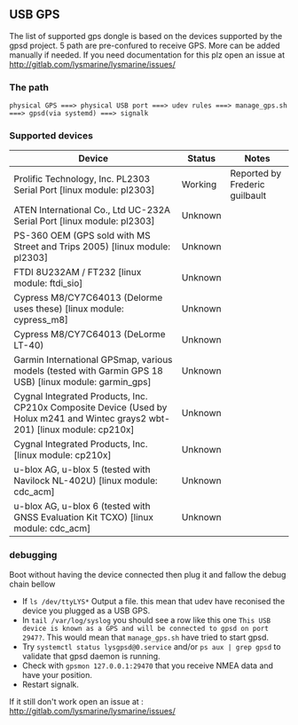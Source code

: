 
## USB GPS
The list of supported gps dongle is based on the devices supported by the gpsd project.
5 path are pre-confured to receive GPS. More can be added manually if needed. If you need documentation for this plz open an issue at http://gitlab.com/lysmarine/lysmarine/issues/

### The path
```
physical GPS ===> physical USB port ===> udev rules ===> manage_gps.sh ===> gpsd(via systemd) ===> signalk
```

### Supported devices
|Device|Status|Notes|
|----|----|----|
| Prolific Technology, Inc. PL2303 Serial Port [linux module: pl2303]|Working| Reported by Frederic guilbault|
| ATEN International Co., Ltd UC-232A Serial Port [linux module: pl2303]|Unknown||
| PS-360 OEM (GPS sold with MS Street and Trips 2005) [linux module: pl2303]|Unknown||
| FTDI 8U232AM / FT232 [linux module: ftdi_sio]|Unknown||
| Cypress M8/CY7C64013 (Delorme uses these) [linux module: cypress_m8]|Unknown||
| Cypress M8/CY7C64013 (DeLorme LT-40)|Unknown||
| Garmin International GPSmap, various models (tested with Garmin GPS 18 USB)  [linux module: garmin_gps]|Unknown||
| Cygnal Integrated Products, Inc. CP210x Composite Device (Used by Holux m241 and Wintec grays2 wbt-201) [linux module: cp210x]|Unknown||
| Cygnal Integrated Products, Inc. [linux module: cp210x]|Unknown||
| u-blox AG, u-blox 5 (tested with Navilock NL-402U) [linux module: cdc_acm]|Unknown||
| u-blox AG, u-blox 6 (tested with GNSS Evaluation Kit TCXO) [linux module: cdc_acm]|Unknown||

### debugging
  Boot without having the device connected then plug it and fallow the debug chain bellow

 - If `ls /dev/ttyLYS*` Output a file. this mean that udev have reconised the device you plugged as a USB GPS.
 - In `tail /var/log/syslog` you should see a row like this one `This USB device is known as a GPS and will be connected to gpsd on port 2947?`. This would mean that `manage_gps.sh` have tried to start gpsd.
 - Try `systemctl status lysgpsd@0.service` and/or `ps aux | grep gpsd` to validate that gpsd daemon is running.
 - Check with `gpsmon 127.0.0.1:29470` that you receive NMEA data and have your position.
 - Restart signalk.    

 If it still don't work open an issue at :
  http://gitlab.com/lysmarine/lysmarine/issues/
